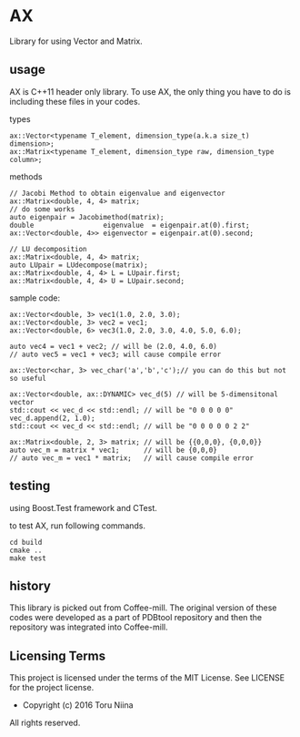 AX
====

Library for using Vector and Matrix.

## usage

AX is C++11 header only library.
To use AX, the only thing you have to do is including these files in your codes.

types

    ax::Vector<typename T_element, dimension_type(a.k.a size_t) dimension>;
    ax::Matrix<typename T_element, dimension_type raw, dimension_type column>;

methods

    // Jacobi Method to obtain eigenvalue and eigenvector
    ax::Matrix<double, 4, 4> matrix;
    // do some works
    auto eigenpair = Jacobimethod(matrix);
    double                 eigenvalue  = eigenpair.at(0).first;
    ax::Vector<double, 4>> eigenvector = eigenpair.at(0).second;

    // LU decomposition
    ax::Matrix<double, 4, 4> matrix;
    auto LUpair = LUdecompose(matrix);
    ax::Matrix<double, 4, 4> L = LUpair.first;
    ax::Matrix<double, 4, 4> U = LUpair.second;

sample code:

    ax::Vector<double, 3> vec1(1.0, 2.0, 3.0);
    ax::Vector<double, 3> vec2 = vec1;
    ax::Vector<double, 6> vec3(1.0, 2.0, 3.0, 4.0, 5.0, 6.0);
    
    auto vec4 = vec1 + vec2; // will be (2.0, 4.0, 6.0)
    // auto vec5 = vec1 + vec3; will cause compile error
    
    ax::Vector<char, 3> vec_char('a','b','c');// you can do this but not so useful

    ax::Vector<double, ax::DYNAMIC> vec_d(5) // will be 5-dimensitonal vector
    std::cout << vec_d << std::endl; // will be "0 0 0 0 0"
    vec_d.append(2, 1.0);
    std::cout << vec_d << std::endl; // will be "0 0 0 0 0 2 2"

    ax::Matrix<double, 2, 3> matrix; // will be {{0,0,0}, {0,0,0}}
    auto vec_m = matrix * vec1;      // will be {0,0,0}
    // auto vec_m = vec1 * matrix;   // will cause compile error

## testing

using Boost.Test framework and CTest.

to test AX, run following commands.

    cd build
    cmake ..
    make test

## history

This library is picked out from Coffee-mill.
 The original version of these codes were developed as a part of PDBtool
 repository and then the repository was integrated into Coffee-mill.

## Licensing Terms
This project is licensed under the terms of the MIT License.
See LICENSE for the project license.

- Copyright (c) 2016 Toru Niina

All rights reserved.
